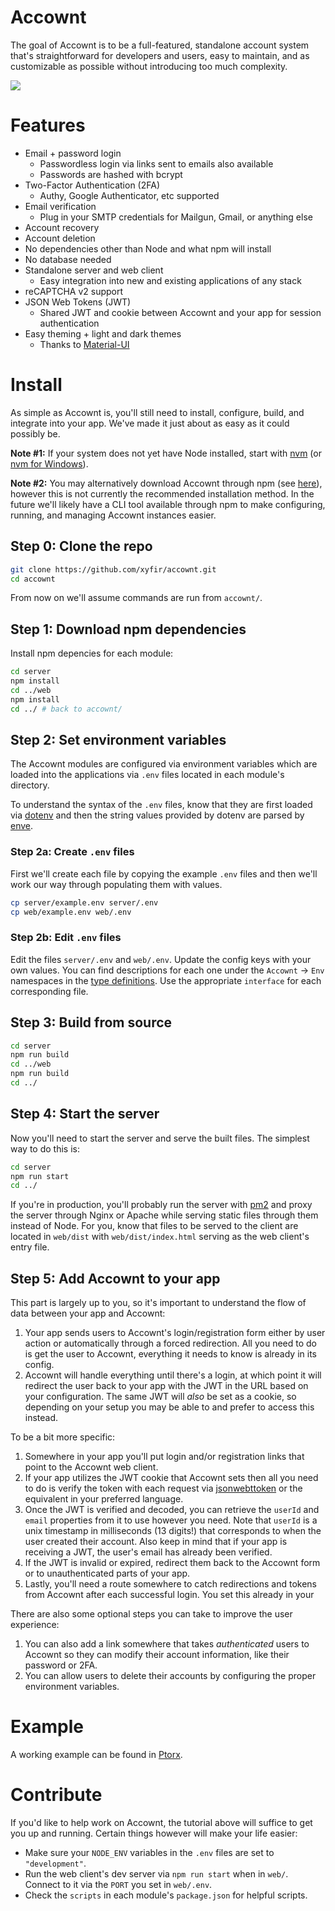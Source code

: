 # Ac**cow**nt

The goal of Accownt is to be a full-featured, standalone account system that's straightforward for developers and users, easy to maintain, and as customizable as possible without introducing too much complexity.

![](https://i.imgur.com/u6yATTf.png)

# Features

- Email + password login
  - Passwordless login via links sent to emails also available
  - Passwords are hashed with bcrypt
- Two-Factor Authentication (2FA)
  - Authy, Google Authenticator, etc supported
- Email verification
  - Plug in your SMTP credentials for Mailgun, Gmail, or anything else
- Account recovery
- Account deletion
- No dependencies other than Node and what npm will install
- No database needed
- Standalone server and web client
  - Easy integration into new and existing applications of any stack
- reCAPTCHA v2 support
- JSON Web Tokens (JWT)
  - Shared JWT and cookie between Accownt and your app for session authentication
- Easy theming + light and dark themes
  - Thanks to [Material-UI](https://material-ui.com/style/color/#color-tool)

# Install

As simple as Accownt is, you'll still need to install, configure, build, and integrate into your app. We've made it just about as easy as it could possibly be.

**Note #1:** If your system does not yet have Node installed, start with [nvm](https://github.com/creationix/nvm#install-script) (or [nvm for Windows](https://github.com/coreybutler/nvm-windows#node-version-manager-nvm-for-windows)).

**Note #2:** You may alternatively download Accownt through npm (see [here](http://npmjs.com/package/accownt)), however this is not currently the recommended installation method. In the future we'll likely have a CLI tool available through npm to make configuring, running, and managing Accownt instances easier.

## Step 0: Clone the repo

```bash
git clone https://github.com/xyfir/accownt.git
cd accownt
```

From now on we'll assume commands are run from `accownt/`.

## Step 1: Download npm dependencies

Install npm depencies for each module:

```bash
cd server
npm install
cd ../web
npm install
cd ../ # back to accownt/
```

## Step 2: Set environment variables

The Accownt modules are configured via environment variables which are loaded into the applications via `.env` files located in each module's directory.

To understand the syntax of the `.env` files, know that they are first loaded via [dotenv](https://www.npmjs.com/package/dotenv) and then the string values provided by dotenv are parsed by [enve](https://www.npmjs.com/package/enve).

### Step 2a: Create `.env` files

First we'll create each file by copying the example `.env` files and then we'll work our way through populating them with values.

```bash
cp server/example.env server/.env
cp web/example.env web/.env
```

### Step 2b: Edit `.env` files

Edit the files `server/.env` and `web/.env`. Update the config keys with your own values. You can find descriptions for each one under the `Accownt` -> `Env` namespaces in the [type definitions](https://github.com/xyfir/accownt/blob/master/types/accownt.d.ts). Use the appropriate `interface` for each corresponding file.

## Step 3: Build from source

```bash
cd server
npm run build
cd ../web
npm run build
cd ../
```

## Step 4: Start the server

Now you'll need to start the server and serve the built files. The simplest way to do this is:

```bash
cd server
npm run start
cd ../
```

If you're in production, you'll probably run the server with [pm2](https://www.npmjs.com/package/pm2) and proxy the server through Nginx or Apache while serving static files through them instead of Node. For you, know that files to be served to the client are located in `web/dist` with `web/dist/index.html` serving as the web client's entry file.

## Step 5: Add Accownt to your app

This part is largely up to you, so it's important to understand the flow of data between your app and Accownt:

1. Your app sends users to Accownt's login/registration form either by user action or automatically through a forced redirection. All you need to do is get the user to Accownt, everything it needs to know is already in its config.
2. Accownt will handle everything until there's a login, at which point it will redirect the user back to your app with the JWT in the URL based on your configuration. The same JWT will _also_ be set as a cookie, so depending on your setup you may be able to and prefer to access this instead.

To be a bit more specific:

1. Somewhere in your app you'll put login and/or registration links that point to the Accownt web client.
2. If your app utilizes the JWT cookie that Accownt sets then all you need to do is verify the token with each request via [jsonwebttoken](https://www.npmjs.com/package/jsonwebtoken#jwtverifytoken-secretorpublickey-options-callback) or the equivalent in your preferred language.
3. Once the JWT is verified and decoded, you can retrieve the `userId` and `email` properties from it to use however you need. Note that `userId` is a unix timestamp in milliseconds (13 digits!) that corresponds to when the user created their account. Also keep in mind that if your app is receiving a JWT, the user's email has already been verified.
4. If the JWT is invalid or expired, redirect them back to the Accownt form or to unauthenticated parts of your app.
5. Lastly, you'll need a route somewhere to catch redirections and tokens from Accownt after each successful login. You set this already in your

There are also some optional steps you can take to improve the user experience:

1. You can also add a link somewhere that takes _authenticated_ users to Accownt so they can modify their account information, like their password or 2FA.
2. You can allow users to delete their accounts by configuring the proper environment variables.

# Example

A working example can be found in [Ptorx](https://github.com/xyfir/ptorx).

# Contribute

If you'd like to help work on Accownt, the tutorial above will suffice to get you up and running. Certain things however will make your life easier:

- Make sure your `NODE_ENV` variables in the `.env` files are set to `"development"`.
- Run the web client's dev server via `npm run start` when in `web/`. Connect to it via the `PORT` you set in `web/.env`.
- Check the `scripts` in each module's `package.json` for helpful scripts.
